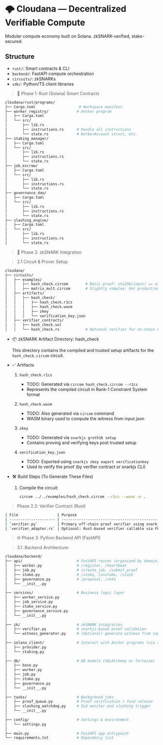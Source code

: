 # 🌩️ Cloudana — Decentralized Verifiable Compute

Modular compute economy built on Solana. zkSNARK-verified, stake-secured.

## Structure

- `rust/`: Smart contracts & CLI
- `backend/`: FastAPI compute orchestration
- `circuits/`: zkSNARKs
- `sdk/`: Python/TS client libraries

> 🚀 Phase 1: Rust (Solana) Smart Contracts
   ```bash
   cloudana/rust/programs/
   ├── Cargo.toml                    # Workspace manifest
   ├── worker_registry/             # Anchor program
   │   ├── Cargo.toml
   │   └── src/
   │       ├── lib.rs
   │       ├── instructions.rs      # Handle all instructions
   │       └── state.rs             # WorkerAccount struct, etc.
   ├── staking_manager/
   │   ├── Cargo.toml
   │   └── src/
   │       ├── lib.rs
   │       ├── instructions.rs
   │       └── state.rs
   ├── job_escrow/
   │   ├── Cargo.toml
   │   └── src/
   │       ├── lib.rs
   │       ├── instructions.rs
   │       └── state.rs
   ├── governance_dao/
   │   ├── Cargo.toml
   │   └── src/
   │       ├── lib.rs
   │       ├── instructions.rs
   │       └── state.rs
   ├── slashing_engine/
   │   ├── Cargo.toml
   │   └── src/
   │       ├── lib.rs
   │       ├── instructions.rs
   │       └── state.rs
```
> 🧪 Phase 2: zkSNARK Integration

> 2.1 Circuit & Prover Setup
   ```bash
   cloudana/
   ├── circuits/
   │   ├── examples/
   │   │   ├── hash_check.circom        # Basic proof: sha256(input) == expected
   │   │   ├── matrix_mult.circom       # Slightly complex: dot product/matrix
   │   ├── artifacts/
   │   │   ├── hash_check/
   │   │   │   ├── hash_check.r1cs
   │   │   │   ├── hash_check.wasm
   │   │   │   ├── zkey
   │   │   │   └── verification_key.json
   │   ├── verifier_contracts/
   │   │   ├── hash_check.sol
   │   │   └── hash_check.rs            # Optional verifier for on-chain use
   ```
- 📦 zkSNARK Artifact Directory: hash_check

   This directory contains the compiled and trusted setup artifacts for the `hash_check.circom` circuit.



- ✅ Artifacts

   1. `hash_check.r1cs`
      - TODO: Generated via `circom hash_check.circom --r1cs`
      - Represents the compiled circuit in Rank-1 Constraint System format

   2. `hash_check.wasm`
      - TODO: Also generated via `circom` command
      - WASM binary used to compute the witness from input.json

   3. `zkey`
      - TODO: Generated via `snarkjs groth16 setup`
      - Contains proving and verifying keys post trusted setup

   4. `verification_key.json`
      - TODO: Exported using `snarkjs zkey export verificationkey`
      - Used to verify the proof (by verifier contract or snarkjs CLI)

- 🛠️ Build Steps (To Generate These Files)

   1. Compile the circuit:
      ```bash
      circom ../../examples/hash_check.circom --r1cs --wasm -o .
> Phase 2.2: Verifier Contract (Rust)
   ```bash
   | File                  | Purpose                                        |
   | --------------------- | ---------------------------------------------- |
   | `verifier.py`         | Primary off-chain proof verifier using snarkjs |
   | `verifier_adapter.rs` | Optional: Rust-based verifier callable via FFI |
   ```

> 🌐 Phase 3: Python Backend API (FastAPI)

> 3.1. Backend Architecture:
   ```bash
   cloudana/backend/
   ├── api/                         # FastAPI routes (organized by domain)
   │   ├── worker.py                # /register, /heartbeat
   │   ├── job.py                   # /create_job, /submit_proof
   │   ├── stake.py                 # /stake, /unstake, /slash
   │   ├── governance.py            # /proposal, /vote
   │   └── __init__.py
   │
   ├── services/                    # Business logic layer
   │   ├── worker_service.py
   │   ├── job_service.py
   │   ├── stake_service.py
   │   ├── governance_service.py
   │   └── __init__.py
   │
   ├── zk/                          # zkSNARK integration
   │   ├── verifier.py              # snarkjs-based proof validation
   │   └── witness_generator.py     # (Optional) generate witness from input
   │
   ├── solana_client/               # Interact with Anchor programs (via solana-py or Anchor IDL)
   │   ├── provider.py
   │   └── staking.py
   │
   ├── db/                          # DB models (SQLAlchemy or Tortoise)
   │   ├── base.py
   │   ├── worker.py
   │   ├── job.py
   │   ├── stake.py
   │   ├── governance.py
   │   └── __init__.py
   │
   ├── tasks/                       # Background jobs
   │   ├── proof_queue.py           # Proof verification + fund release
   │   ├── slashing_watchdog.py     # SLA monitor and slashing trigger
   │   └── __init__.py
   │
   ├── config/                      # Settings & environment
   │   └── settings.py
   │
   ├── main.py                      # FastAPI app entrypoint
   └── requirements.txt             # Dependency list
   ```